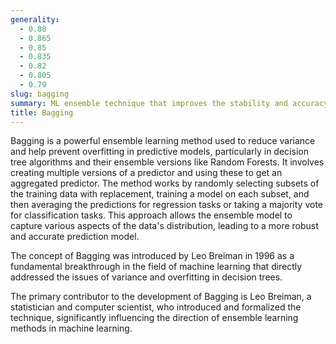 ```yaml
---
generality:
  - 0.88
  - 0.865
  - 0.85
  - 0.835
  - 0.82
  - 0.805
  - 0.79
slug: bagging
summary: ML ensemble technique that improves the stability and accuracy of machine learning algorithms by combining multiple models trained on different subsets of the same data set.
title: Bagging
---
```


Bagging is a powerful ensemble learning method used to reduce variance and help prevent overfitting in predictive models, particularly in decision tree algorithms and their ensemble versions like Random Forests. It involves creating multiple versions of a predictor and using these to get an aggregated predictor. The method works by randomly selecting subsets of the training data with replacement, training a model on each subset, and then averaging the predictions for regression tasks or taking a majority vote for classification tasks. This approach allows the ensemble model to capture various aspects of the data's distribution, leading to a more robust and accurate prediction model.

The concept of Bagging was introduced by Leo Breiman in 1996 as a fundamental breakthrough in the field of machine learning that directly addressed the issues of variance and overfitting in decision trees.

The primary contributor to the development of Bagging is Leo Breiman, a statistician and computer scientist, who introduced and formalized the technique, significantly influencing the direction of ensemble learning methods in machine learning.
